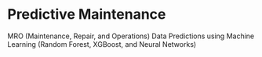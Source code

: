 # Predictive Maintenance
MRO (Maintenance, Repair, and Operations) Data Predictions using Machine Learning (Random Forest, XGBoost, and Neural Networks)
